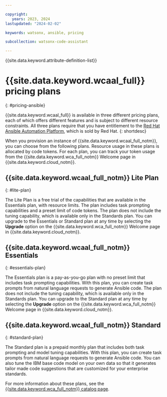 ```yaml
---

copyright:
   years: 2023, 2024
lastupdated: "2024-02-02"

keywords: watsonx, ansible, pricing

subcollection: watsonx-code-assistant

---
```


{{site.data.keyword.attribute-definition-list}}

# {{site.data.keyword.wcaal_full}} pricing plans
{: #pricing-ansible}

{{site.data.keyword.wcaal_full}} is available in three different pricing plans, each of which offers different features and is subject to different resource constraints. All three plans require that you have entitlement to the [Red Hat Ansible Automation Platform](https://www.redhat.com/en/technologies/management/ansible), which is sold by Red Hat.
{: shortdesc}

When you provision an instance of {{site.data.keyword.wcaal_full_notm}}, you can choose from the following plans. Resource usage in these plans is allocated by code tokens. For each plan, you can track your token usage from the {{site.data.keyword.wca_full_notm}} Welcome page in {{site.data.keyword.cloud_notm}}.

## {{site.data.keyword.wcaal_full_notm}} Lite Plan
{: #lite-plan}

The Lite Plan is a free trial of the capabilities that are available in the Essentials plan, with resource limits. The plan includes task prompting capabilities and a preset limit of code tokens. The plan does not include the tuning capability, which is available only in the Standards plan. You can upgrade to the Essentials or Standard plan at any time by selecting the **Upgrade** option on the {{site.data.keyword.wca_full_notm}} Welcome page in {{site.data.keyword.cloud_notm}}.

## {{site.data.keyword.wcaal_full_notm}} Essentials
{: #essentials-plan}

The Essentials plan is a pay-as-you-go plan with no preset limit that includes task prompting capabilities. With this plan, you can create task prompts from natural language requests to generate Ansible code. The plan does not include the tuning capability, which is available only in the Standards plan. You can upgrade to the Standard plan at any time by selecting the **Upgrade** option on the {{site.data.keyword.wca_full_notm}} Welcome page in {{site.data.keyword.cloud_notm}}.

## {{site.data.keyword.wcaal_full_notm}} Standard
{: #standard-plan}

The Standard plan is a prepaid monthly plan that includes both task prompting and model tuning capabilities. With this plan, you can create task prompts from natural language requests to generate Ansible code. You can also tune the IBM base code model on your own data so that it generates tailor made code suggestions that are customized for your enterprise standards.


For more information about these plans, see the [{{site.data.keyword.wca_full_notm}} catalog page](https://cloud.ibm.com/catalog/services/ibm-watsonx-code-assistant).
